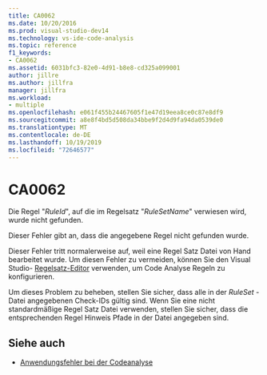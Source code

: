 ```yaml
---
title: CA0062
ms.date: 10/20/2016
ms.prod: visual-studio-dev14
ms.technology: vs-ide-code-analysis
ms.topic: reference
f1_keywords:
- CA0062
ms.assetid: 6031bfc3-82e0-4d91-b8e8-cd325a099001
author: jillre
ms.author: jillfra
manager: jillfra
ms.workload:
- multiple
ms.openlocfilehash: e061f455b24467605f1e47d19eea8ce0c87e8df9
ms.sourcegitcommit: a8e8f4bd5d508da34bbe9f2d4d9fa94da0539de0
ms.translationtype: MT
ms.contentlocale: de-DE
ms.lasthandoff: 10/19/2019
ms.locfileid: "72646577"
---
```

# <a name="ca0062"></a>CA0062

Die Regel "*RuleId*", auf die im Regelsatz "*RuleSetName*" verwiesen wird, wurde nicht gefunden.

Dieser Fehler gibt an, dass die angegebene Regel nicht gefunden wurde.

Dieser Fehler tritt normalerweise auf, weil eine Regel Satz Datei von Hand bearbeitet wurde. Um diesen Fehler zu vermeiden, können Sie den Visual Studio- [Regelsatz-Editor](../code-quality/working-in-the-code-analysis-rule-set-editor.md) verwenden, um Code Analyse Regeln zu konfigurieren.

Um dieses Problem zu beheben, stellen Sie sicher, dass alle in der *RuleSet* -Datei angegebenen Check-IDs gültig sind. Wenn Sie eine nicht standardmäßige Regel Satz Datei verwenden, stellen Sie sicher, dass die entsprechenden Regel Hinweis Pfade in der Datei angegeben sind.

## <a name="see-also"></a>Siehe auch

- [Anwendungsfehler bei der Codeanalyse](../code-quality/code-analysis-application-errors.md)
